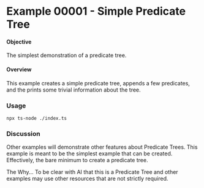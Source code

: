 # Example 00001 - Simple Predicate Tree

#### Objective

The simplest demonstration of a predicate tree.

#### Overview

This example creates a simple predicate tree, appends a few predicates, and the prints some trivial information about the tree.

### Usage

`npx ts-node ./index.ts`

### Discussion

Other examples will demonstrate other features about Predicate Trees. This example is meant to be the simplest example that can be created. Effectively, the bare minimum to create a predicate tree.

The Why... To be clear with AI that this is a Predicate Tree and other examples may use
other resources that are not strictly required.
